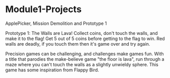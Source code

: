 # Module1-Projects
 ApplePicker, Mission Demolition and Prototype 1

Prototype 1: The Walls are Lava!
Collect coins, don't touch the walls, and make it to the flag!
Get 5 out of 5 coins before getting to the flag to win.
Red walls are deadly, if you touch them then it's game over and try again.

Precision games can be challenging, and challenges make games fun. With a title that parodies the make-believe game "the floor is lava", run through a maze where you can't touch the walls as a slightly unwieldy sphere. This game has some inspiration from Flappy Bird.
